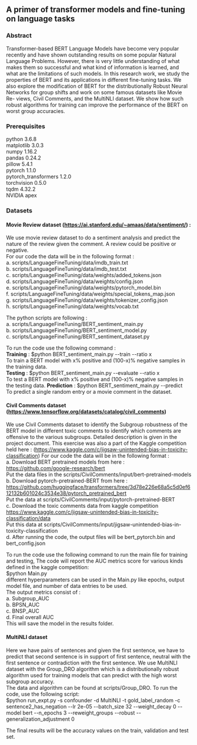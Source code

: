 ## A primer of transformer models and fine-tuning on language tasks  

### Abstract  
Transformer-based BERT Language Models have become very popular recently 
and have shown outstanding results on some popular Natural Language 
Problems. However, there is very little understanding of what makes 
them so successful and what kind of information is learned, 
and what are the limitations of such models. In this research work,
we study the properties of BERT and its applications in different 
fine-tuning tasks. We also explore the modification of BERT for 
the distributionally Robust Neural Networks for group shifts and
work on some famous datasets like Movie Re- views, Civil Comments, 
and the MultiNLI dataset. We show how such robust algorithms for training 
can improve the performance of the BERT on worst group accuracies.

### Prerequisites
python 3.6.8  
matplotlib 3.0.3  
numpy 1.16.2  
pandas 0.24.2  
pillow 5.4.1  
pytorch 1.1.0  
pytorch_transformers 1.2.0  
torchvision 0.5.0  
tqdm 4.32.2  
NVIDIA apex

### Datasets

#### Movie Review dataset (https://ai.stanford.edu/~amaas/data/sentiment/) :  
We use movie review dataset to do a sentiment analysis and predict the nature of the review
given the comment. A review could be positive or negative.  
For our code the data will be in the following format :  
a. scripts/LanguageFineTuning/data/imdb_train.txt  
b. scripts/LanguageFineTuning/data/imdb_test.txt  
c. scripts/LanguageFineTuning/data/weights/added_tokens.json  
d. scripts/LanguageFineTuning/data/weights/config.json  
e. scripts/LanguageFineTuning/data/weights/pytorch_model.bin  
f. scripts/LanguageFineTuning/data/weights/special_tokens_map.json  
g. scripts/LanguageFineTuning/data/weights/tokenizer_config.json  
h. scripts/LanguageFineTuning/data/weights/vocab.txt  

The python scripts are following :  
a. scripts/LanguageFineTuning/BERT_sentiment_main.py  
b. scripts/LanguageFineTuning/BERT_sentiment_model.py  
c. scripts/LanguageFineTuning/BERT_sentiment_dataset.py  

To run the code use the following command :  
**Training** : $python BERT_sentiment_main.py --train --ratio x  
To train a BERT model with x% positive and (100-x)% negative samples in the 
training data.  
**Testing** : $python BERT_sentiment_main.py --evaluate --ratio x  
To test a BERT model with x% positive and (100-x)% negative samples in the 
testing data.
**Prediction** : $python BERT_sentiment_main.py --predict  
To predict a single random entry or a movie comment in the dataset.  


#### Civil Comments dataset (https://www.tensorflow.org/datasets/catalog/civil_comments) 
We use Civil Comments dataset to identify the Subgroup robustness of the BERT model in 
different toxic comments to identify which comments are offensive to the various subgroups.
Detailed description is given in the project document.
This exercise was also a part of the Kaggle competition held here : 
(https://www.kaggle.com/c/jigsaw-unintended-bias-in-toxicity-classification)
For our code the data will be in the following format :  
a. Download BERT pretrained models from here : https://github.com/google-research/bert  
Put the data files in the scripts/CivilComments/input/bert-pretrained-models  
b. Download pytorch-pretrained-BERT from here :
https://github.com/huggingface/transformers/tree/3d78e226e68a5c5d0ef612132b601024c3534e38/pytorch_pretrained_bert  
Put the data at scripts/CivilComments/input/pytorch-pretrained-BERT  
c. Download the toxic comments data from kaggle competition 
https://www.kaggle.com/c/jigsaw-unintended-bias-in-toxicity-classification/data  
Put this data at scripts/CivilComments/input/jigsaw-unintended-bias-in-toxicity-classification  
d. After running the code, the output files will be bert_pytorch.bin and bert_config.json

To run the code use the following command to run the main file for training and testing, 
The code will report the AUC metrics score for various kinds defined in the kaggle competition:  
$python Main.py  
different hyperparameters can be used in the Main.py  like epochs, output model file, and
number of data entries to be used.  
The output metrics consist of :  
a. Subgroup_AUC  
b. BPSN_AUC  
c. BNSP_AUC  
d. Final overall AUC  
This will save the model in the results folder.

#### MultiNLI dataset
Here we have pairs of sentences and given the first sentence, we have
to predict that second sentence is in support of first sentence, neutral with the first sentence or
contradiction with the first sentence. 
We use MultiNLI dataset with the Group_DRO algorithm which is a distributionally robust algorithm 
used for training models that can predict with the high worst subgroup accuracy.  
The data and algorithm can be found at scripts/Group_DRO. To run the code, use the following script:  
$python run_expt.py -s confounder -d MultiNLI -t gold_label_random 
-c sentence2_has_negation --lr 2e-05 --batch_size 32 --weight_decay 0 --model bert 
--n_epochs 3 --reweight_groups --robust --generalization_adjustment 0

The final results will be the accuracy values on the train, validation and test set.
